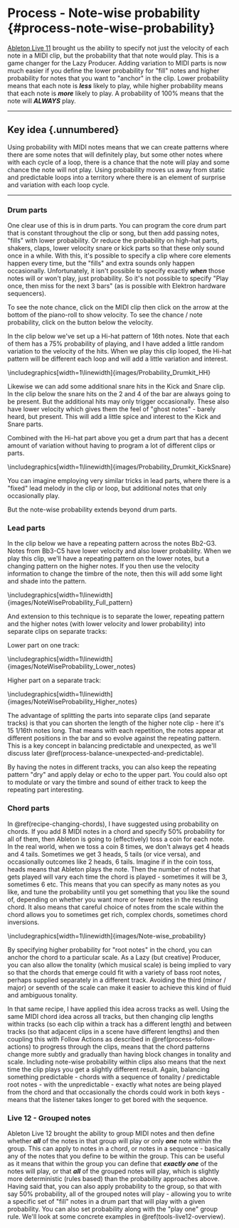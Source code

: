 # Process - Note-wise probability {#process-note-wise-probability}

[Ableton Live 11](https://www.ableton.com/en/live-manual/11/welcome-to-live/#welcome-to-live) brought us the ability to specify not just the velocity of each note in a MIDI clip, but the probability that that note would play. This is a game changer for the Lazy Producer. Adding variation to MIDI parts is now much easier if you define the lower probability for "fill" notes and higher probability for notes that you want to "anchor" in the clip. Lower probability means that each note is ***less*** likely to play, while higher probability means that each note is ***more*** likely to play. A probability of 100% means that the note will ***ALWAYS*** play.

------------------------------------------------------------------------

## Key idea {.unnumbered}

Using probability with MIDI notes means that we can create patterns where there are some notes that will definitely play, but some other notes where with each cycle of a loop, there is a chance that the note will play and some chance the note will not play. Using probability moves us away from static and predictable loops into a territory where there is an element of surprise and variation with each loop cycle.

------------------------------------------------------------------------



### Drum parts

One clear use of this is in drum parts. You can program the core drum part that is constant throughout the clip or song, but then add passing notes, "fills" with lower probability. Or reduce the probability on high-hat parts, shakers, claps, lower velocity snare or kick parts so that these only sound once in a while. With this, it's possible to specify a clip where core elements happen every time, but the "fills" and extra sounds only happen occasionally. Unfortunately, it isn't possible to specify exactly ***when*** those notes will or won't play, just probability. So it's not possible to specify "Play once, then miss for the next 3 bars" (as is possible with Elektron hardware sequencers).

To see the note chance, click on the MIDI clip then click on the arrow at the bottom of the piano-roll to show velocity. To see the chance / note probability, click on the button below the velocity.

In the clip below we've set up a Hi-hat pattern of 16th notes. Note that each of them has a 75% probability of playing, and I have added a little random variation to the velocity of the hits. When we play this clip looped, the Hi-hat pattern will be different each loop and will add a little variation and interest.


\includegraphics[width=1\linewidth]{images/Probability_Drumkit_HH} 

Likewise we can add some additional snare hits in the Kick and Snare clip. In the clip below the snare hits on the 2 and 4 of the bar are always going to be present. But the additional hits may only trigger occasionally. These also have lower velocity which gives them the feel of "ghost notes" - barely heard, but present. This will add a little spice and interest to the Kick and Snare parts.

Combined with the Hi-hat part above you get a drum part that has a decent amount of variation without having to program a lot of different clips or parts.


\includegraphics[width=1\linewidth]{images/Probability_Drumkit_KickSnare} 

You can imagine employing very similar tricks in lead parts, where there is a "fixed" lead melody in the clip or loop, but additional notes that only occasionally play.

But the note-wise probability extends beyond drum parts.

### Lead parts

In the clip below we have a repeating pattern across the notes Bb2-G3. Notes from Bb3-C5 have lower velocity and also lower probability. When we play this clip, we'll have a repeating pattern on the lower notes, but a changing pattern on the higher notes. If you then use the velocity information to change the timbre of the note, then this will add some light and shade into the pattern.


\includegraphics[width=1\linewidth]{images/NoteWiseProbability_Full_pattern} 

And extension to this technique is to separate the lower, repeating pattern and the higher notes (with lower velocity and lower probability) into separate clips on separate tracks:

Lower part on one track:


\includegraphics[width=1\linewidth]{images/NoteWiseProbability_Lower_notes} 

Higher part on a separate track:


\includegraphics[width=1\linewidth]{images/NoteWiseProbability_Higher_notes} 

The advantage of splitting the parts into separate clips (and separate tracks) is that you can shorten the length of the higher note clip - here it's 15 1/16th notes long. That means with each repetition, the notes appear at different positions in the bar and so evolve against the repeating pattern. This is a key concept in balancing predictable and unexpected, as we'll discuss later \@ref(process-balance-unexpected-and-predictable).

By having the notes in different tracks, you can also keep the repeating pattern "dry" and apply delay or echo to the upper part. You could also opt to modulate or vary the timbre and sound of either track to keep the repeating part interesting.

### Chord parts

In \@ref(recipe-changing-chords), I have suggested using probability on chords. If you add 8 MIDI notes in a chord and specify 50% probability for all of them, then Ableton is going to (effectively) toss a coin for each note. In the real world, when we toss a coin 8 times, we don't always get 4 heads and 4 tails. Sometimes we get 3 heads, 5 tails (or vice versa), and occasionally outcomes like 2 heads, 6 tails. Imagine if in the coin toss, heads means that Ableton plays the note. Then the number of notes that gets played will vary each time the chord is played - sometimes it will be 3, sometimes 6 etc. This means that you can specify as many notes as you like, and tune the probability until you get something that you like the sound of, depending on whether you want more or fewer notes in the resulting chord. It also means that careful choice of notes from the scale within the chord allows you to sometimes get rich, complex chords, sometimes chord inversions.


\includegraphics[width=1\linewidth]{images/Note-wise_probability} 

By specifying higher probability for "root notes" in the chord, you can anchor the chord to a particular scale. As a Lazy (but creative) Producer, you can also allow the tonality (which musical scale) is being implied to vary so that the chords that emerge could fit with a variety of bass root notes, perhaps supplied separately in a different track. Avoiding the third (minor / major) or seventh of the scale can make it easier to achieve this kind of fluid and ambiguous tonality.

In that same recipe, I have applied this idea across tracks as well. Using the same MIDI chord idea across all tracks, but then changing clip lengths within tracks (so each clip within a track has a different length) and between tracks (so that adjacent clips in a scene have different lengths) and then coupling this with Follow Actions as described in \@ref(process-follow-actions) to progress through the clips, means that the chord patterns change more subtly and gradually than having block changes in tonality and scale. Including note-wise probability within clips also means that the next time the clip plays you get a slightly different result. Again, balancing something predictable - chords with a sequence of tonality / predictable root notes - with the unpredictable - exactly what notes are being played from the chord and that occasionally the chords could work in both keys - means that the listener takes longer to get bored with the sequence.

### Live 12 - Grouped notes

Ableton Live 12 brought the ability to group MIDI notes and then define whether ***all*** of the notes in that group will play or only ***one*** note within the group. This can apply to notes in a chord, or notes in a sequence - basically any of the notes that you define to be within the group. This can be useful as it means that within the group you can define that ***exactly one*** of the notes will play, or that ***all*** of the grouped notes will play, which is slightly more deterministic (rules based) than the probability approaches above. Having said that, you can also apply probability to the group, so that with say 50% probability, all of the grouped notes will play - allowing you to write a specific set of "fill" notes in a drum part that will play with a given probability. You can also set probability along with the "play one" group rule. We'll look at some concrete examples in \@ref(tools-live12-overview).
